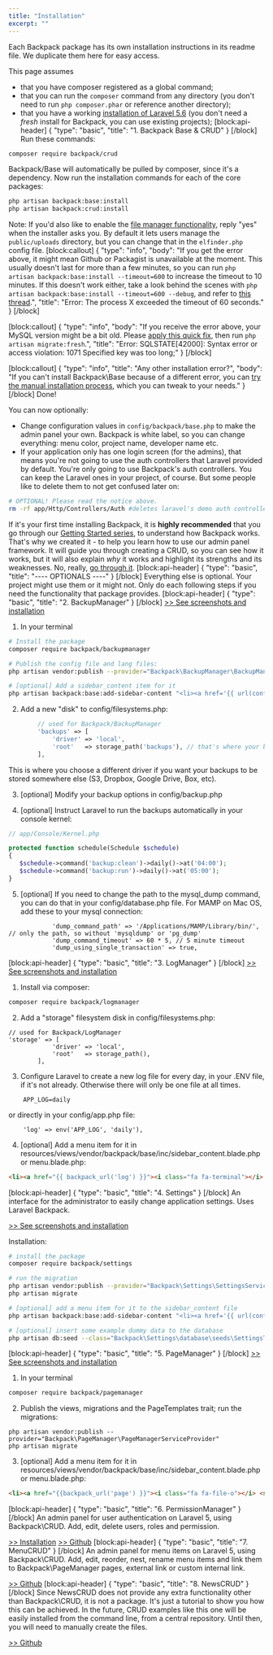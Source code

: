 ```yaml
---
title: "Installation"
excerpt: ""
---
```

Each Backpack package has its own installation instructions in its readme file. We duplicate them here for easy access.

This page assumes 
- that you have composer registered as a global command;
- that you can run the ```composer``` command from any directory (you don't need to run ```php composer.phar``` or reference another directory);
- that you have a working [installation of Laravel 5.6](https://laravel.com/docs/5.6#installing-laravel) (you don't need a *fresh* install for Backpack, you can use existing projects);
[block:api-header]
{
  "type": "basic",
  "title": "1. Backpack Base & CRUD"
}
[/block]
Run these commands:

``` bash
composer require backpack/crud
```

Backpack/Base will automatically be pulled by composer, since it's a dependency. Now run the installation commands for each of the core packages:

``` bash
php artisan backpack:base:install
php artisan backpack:crud:install
```

Note: If you'd also like to enable the [file manager functionality](https://backpackforlaravel.com/uploads/home_slider/4.png), reply "yes" when the installer asks you. By default it lets users manage the ```public/uploads``` directory, but you can change that in the ```elfinder.php``` config file.
[block:callout]
{
  "type": "info",
  "body": "If you get the error above, it might mean Github or Packagist is unavailable at the moment. This usually doesn't last for more than a few minutes, so you can run ```php artisan backpack:base:install --timeout=600``` to increase the timeout to 10 minutes. If this doesn't work either, take a look behind the scenes with ```php artisan backpack:base:install --timeout=600 --debug```, and refer to [this thread](https://github.com/Laravel-Backpack/Base/issues/217).",
  "title": "Error: The process X exceeded the timeout of 60 seconds."
}
[/block]

[block:callout]
{
  "type": "info",
  "body": "If you receive the error above, your MySQL version might be a bit old. Please [apply this quick fix](https://laravel-news.com/laravel-5-4-key-too-long-error), then run ```php artisan migrate:fresh```.",
  "title": "Error: SQLSTATE[42000]: Syntax error or access violation: 1071 Specified key was too long;"
}
[/block]

[block:callout]
{
  "type": "info",
  "title": "Any other installation error?",
  "body": "If you can't install Backpack\\Base because of a different error, you can [try the manual installation process](https://laravel-backpack.readme.io/docs/frequently-asked-questions#section-how-do-i-manually-install-base), which you can tweak to your needs."
}
[/block]
Done!

You can now optionally:
- Change configuration values in ```config/backpack/base.php``` to make the admin panel your own. Backpack is white label, so you can change everything: menu color, project name, developer name etc.
- If your application only has one login screen (for the admins), that means you're not going to use the auth controllers that Laravel provided by default. You're only going to use Backpack's auth controllers. You can keep the Laravel ones in your project, of course. But some people like to delete them to not get confused later on:   

``` bash
# OPTIONAL! Please read the notice above.
rm -rf app/Http/Controllers/Auth #deletes laravel's demo auth controllers
```

If it's your first time installing Backpack, it is **highly recommended** that you go through our [Getting Started series](https://laravel-backpack.readme.io/docs/1-welcome-6-min), to understand how Backpack works. That's why we created it - to help you learn how to use our admin panel framework. It will guide you through creating a CRUD, so you can see how it works, but it will also explain _why_ it works and highlight its strengths and its weaknesses. No, really, [go through it](https://laravel-backpack.readme.io/docs/1-welcome-6-min).
[block:api-header]
{
  "type": "basic",
  "title": "---- OPTIONALS ----"
}
[/block]
Everything else is optional. Your project might use them or it might not. Only do each following steps if you need the functionality that package provides.
[block:api-header]
{
  "type": "basic",
  "title": "2. BackupManager"
}
[/block]
[>> See screenshots and installation](https://github.com/Laravel-Backpack/BackupManager)

1) In your terminal

``` bash
# Install the package
composer require backpack/backupmanager

# Publish the config file and lang files:
php artisan vendor:publish --provider="Backpack\BackupManager\BackupManagerServiceProvider"

# [optional] Add a sidebar_content item for it
php artisan backpack:base:add-sidebar-content "<li><a href='{{ url(config('backpack.base.route_prefix', 'admin').'/backup') }}'><i class='fa fa-hdd-o'></i> <span>Backups</span></a></li>"
```

2) Add a new "disk" to config/filesystems.php:

```php
        // used for Backpack/BackupManager
        'backups' => [
            'driver' => 'local',
            'root'   => storage_path('backups'), // that's where your backups are stored by default: storage/backups
        ],
```
This is where you choose a different driver if you want your backups to be stored somewhere else (S3, Dropbox, Google Drive, Box, etc).

3) [optional] Modify your backup options in config/backup.php

4) [optional] Instruct Laravel to run the backups automatically in your console kernel:

```php
// app/Console/Kernel.php

protected function schedule(Schedule $schedule)
{
   $schedule->command('backup:clean')->daily()->at('04:00');
   $schedule->command('backup:run')->daily()->at('05:00');
}
```

5) [optional] If you need to change the path to the mysql_dump command, you can do that in your config/database.php file. For MAMP on Mac OS, add these to your mysql connection:
```
            'dump_command_path' => '/Applications/MAMP/Library/bin/', // only the path, so without 'mysqldump' or 'pg_dump'
            'dump_command_timeout' => 60 * 5, // 5 minute timeout
            'dump_using_single_transaction' => true,
```
[block:api-header]
{
  "type": "basic",
  "title": "3. LogManager"
}
[/block]
[>> See screenshots and installation](https://github.com/Laravel-Backpack/logmanager)


1) Install via composer:

``` bash
composer require backpack/logmanager
```

2) Add a "storage" filesystem disk in config/filesystems.php:

```
// used for Backpack/LogManager
'storage' => [
            'driver' => 'local',
            'root'   => storage_path(),
        ],
```

3) Configure Laravel to create a new log file for every day, in your .ENV file, if it's not already. Otherwise there will only be one file at all times.

```
    APP_LOG=daily
```

or directly in your config/app.php file:
```
    'log' => env('APP_LOG', 'daily'),
```

4) [optional] Add a menu item for it in resources/views/vendor/backpack/base/inc/sidebar_content.blade.php or menu.blade.php:

```html
<li><a href="{{ backpack_url('log') }}"><i class="fa fa-terminal"></i> <span>Logs</span></a></li>
```

[block:api-header]
{
  "type": "basic",
  "title": "4. Settings"
}
[/block]
An interface for the administrator to easily change application settings. Uses Laravel Backpack. 

[>> See screenshots and installation](https://github.com/Laravel-Backpack/settings)

Installation:

``` bash
# install the package
composer require backpack/settings

# run the migration
php artisan vendor:publish --provider="Backpack\Settings\SettingsServiceProvider"
php artisan migrate

# [optional] add a menu item for it to the sidebar_content file
php artisan backpack:base:add-sidebar-content "<li><a href='{{ url(config('backpack.base.route_prefix', 'admin') . '/setting') }}'><i class='fa fa-cog'></i> <span>Settings</span></a></li>"

# [optional] insert some example dummy data to the database
php artisan db:seed --class="Backpack\Settings\database\seeds\SettingsTableSeeder"
```
[block:api-header]
{
  "type": "basic",
  "title": "5. PageManager"
}
[/block]
[>> See screenshots and installation](https://github.com/Laravel-Backpack/pagemanager)

1) In your terminal

``` bash
composer require backpack/pagemanager
```

2) Publish the views, migrations and the PageTemplates trait; run the migrations:

```
php artisan vendor:publish --provider="Backpack\PageManager\PageManagerServiceProvider"
php artisan migrate
```

3) [optional] Add a menu item for it in resources/views/vendor/backpack/base/inc/sidebar_content.blade.php or menu.blade.php:

```html
<li><a href="{{backpack_url('page') }}"><i class="fa fa-file-o"></i> <span>Pages</span></a></li>
```
[block:api-header]
{
  "type": "basic",
  "title": "6. PermissionManager"
}
[/block]
An admin panel for user authentication on Laravel 5, using Backpack\CRUD. Add, edit, delete users, roles and permission.

[>> Installation](https://github.com/Laravel-Backpack/PermissionManager#install)
[>> Github](https://github.com/Laravel-Backpack/PermissionManager)
[block:api-header]
{
  "type": "basic",
  "title": "7. MenuCRUD"
}
[/block]
An admin panel for menu items on Laravel 5, using Backpack\CRUD. Add, edit, reorder, nest, rename menu items and link them to Backpack\PageManager pages, external link or custom internal link.

[>> Github](https://github.com/Laravel-Backpack/MenuCRUD)
[block:api-header]
{
  "type": "basic",
  "title": "8. NewsCRUD"
}
[/block]
Since NewsCRUD does not provide any extra functionality other than Backpack\CRUD, it is not a package. It's just a tutorial to show you how this can be achieved. In the future, CRUD examples like this one will be easily installed from the command line, from a central repository. Until then, you will need to manually create the files.

[>> Github](https://github.com/Laravel-Backpack/NewsCRUD)